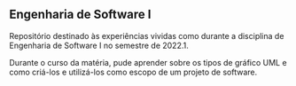 ## Engenharia de Software I

Repositório destinado às experiências vividas como durante a disciplina de Engenharia de Software I no semestre de 2022.1.

Durante o curso da matéria, pude aprender sobre os tipos de gráfico UML e como criá-los e utilizá-los como escopo de um projeto de software.